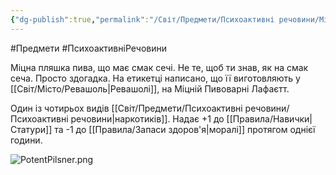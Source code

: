 ```yaml
---
{"dg-publish":true,"permalink":"/Світ/Предмети/Психоактивні речовини/Міцний Пільзнер/"}
---
```


#Предмети #ПсихоактивніРечовини

Міцна пляшка пива, що має смак сечі. Не те, щоб ти знав, як на смак сеча. Просто здогадка. На етикетці написано, що її виготовляють у [[Світ/Місто/Ревашоль\|Ревашолі]], на Міцній Пивоварні Лафаєтт.

Один із чотирьох видів [[Світ/Предмети/Психоактивні речовини/Психоактивні речовини\|наркотиків]]. Надає +1 до [[Правила/Навички\|Статури]] та -1 до [[Правила/Запаси здоров'я\|моралі]] протягом однієї години.

![PotentPilsner.png](/img/user/imgs/PotentPilsner.png)